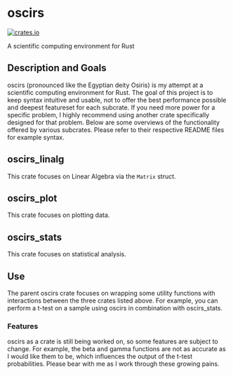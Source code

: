 # oscirs

[![crates.io](https://shields.io/crates/v/oscirs)](https://crates.io/crates/oscirs)

A scientific computing environment for Rust

## Description and Goals

oscirs (pronounced like the Egyptian deity Osiris) is my attempt at a scientific computing environment for Rust. The goal of this project is to keep syntax intuitive and usable, not to offer the best performance possible and deepest featureset for each subcrate. If you need more power for a specific problem, I highly recommend using another crate specifically designed for that problem. Below are some overviews of the functionality offered by various subcrates. Please refer to their respective README files for example syntax.

## oscirs_linalg

This crate focuses on Linear Algebra via the `Matrix` struct.

## oscirs_plot

This crate focuses on plotting data.

## oscirs_stats

This crate focuses on statistical analysis.

## Use

The parent oscirs crate focuses on wrapping some utility functions with interactions between the three crates listed above. For example, you can perform a t-test on a sample using oscirs in combination with oscirs_stats.

### Features

oscirs as a crate is still being worked on, so some features are subject to change. For example, the beta and gamma functions are not as accurate as I would like them to be, which influences the output of the t-test probabilities. Please bear with me as I work through these growing pains.